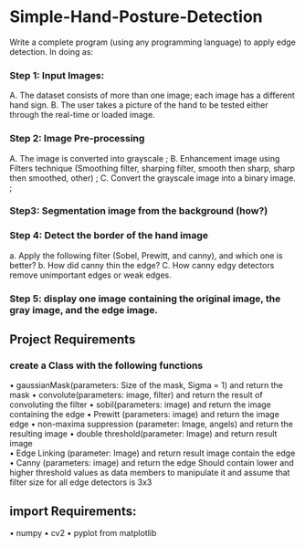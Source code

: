 # Simple-Hand-Posture-Detection
Write a complete program (using any programming language) to apply edge detection. In doing as: 
### Step 1: Input Images:
A. The dataset consists of more than one image; each image has a different hand sign.
B. The user takes a picture of the hand to be tested either through the real-time or loaded image.
### Step 2: Image Pre-processing
A. The image is converted into grayscale ;
B. Enhancement image using Filters technique (Smoothing filter, sharping filter, smooth then sharp, sharp then smoothed, other) ;
C. Convert the grayscale image into a binary image. ;
### Step3: Segmentation image from the background (how?) 
### Step 4: Detect the border of the hand image 
a. Apply the following filter (Sobel, Prewitt, and canny), and which one is better?
b. How did canny thin the edge? 
C. How canny edgy detectors remove unimportant edges or weak edges. 
### Step 5: display one image containing the original image, the gray image, and the edge image.

## Project Requirements 
### create a Class with the following functions
• gaussianMask(parameters: Size of the mask, Sigma = 1) and return the mask 
• convolute(parameters: image, filter) and return the result of convoluting the filter 
• sobil(parameters: image) and return the image containing the edge 
• Prewitt (parameters: image) and return the image edge 
• non-maxima suppression (parameter: Image, angels) and return the resulting image 
• double threshold(parameter: Image) and return result image  
• Edge Linking (parameter: Image) and return result image contain the edge 
• Canny (parameters: image) and return the edge Should contain lower and higher threshold values as data members to manipulate it and assume that filter size for all edge detectors is 3x3
## import Requirements:
• numpy
• cv2
• pyplot from matplotlib
